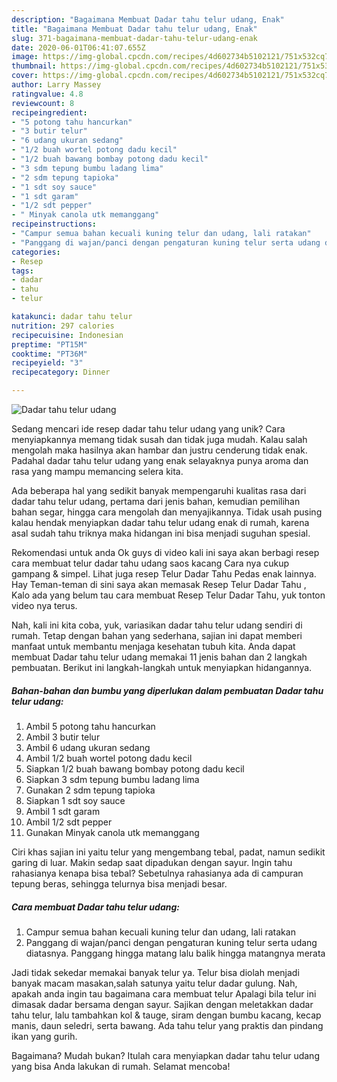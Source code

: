 ```yaml
---
description: "Bagaimana Membuat Dadar tahu telur udang, Enak"
title: "Bagaimana Membuat Dadar tahu telur udang, Enak"
slug: 371-bagaimana-membuat-dadar-tahu-telur-udang-enak
date: 2020-06-01T06:41:07.655Z
image: https://img-global.cpcdn.com/recipes/4d602734b5102121/751x532cq70/dadar-tahu-telur-udang-foto-resep-utama.jpg
thumbnail: https://img-global.cpcdn.com/recipes/4d602734b5102121/751x532cq70/dadar-tahu-telur-udang-foto-resep-utama.jpg
cover: https://img-global.cpcdn.com/recipes/4d602734b5102121/751x532cq70/dadar-tahu-telur-udang-foto-resep-utama.jpg
author: Larry Massey
ratingvalue: 4.8
reviewcount: 8
recipeingredient:
- "5 potong tahu hancurkan"
- "3 butir telur"
- "6 udang ukuran sedang"
- "1/2 buah wortel potong dadu kecil"
- "1/2 buah bawang bombay potong dadu kecil"
- "3 sdm tepung bumbu ladang lima"
- "2 sdm tepung tapioka"
- "1 sdt soy sauce"
- "1 sdt garam"
- "1/2 sdt pepper"
- " Minyak canola utk memanggang"
recipeinstructions:
- "Campur semua bahan kecuali kuning telur dan udang, lali ratakan"
- "Panggang di wajan/panci dengan pengaturan kuning telur serta udang diatasnya. Panggang hingga matang lalu balik hingga matangnya merata"
categories:
- Resep
tags:
- dadar
- tahu
- telur

katakunci: dadar tahu telur 
nutrition: 297 calories
recipecuisine: Indonesian
preptime: "PT15M"
cooktime: "PT36M"
recipeyield: "3"
recipecategory: Dinner

---
```



![Dadar tahu telur udang](https://img-global.cpcdn.com/recipes/4d602734b5102121/751x532cq70/dadar-tahu-telur-udang-foto-resep-utama.jpg)

Sedang mencari ide resep dadar tahu telur udang yang unik? Cara menyiapkannya memang tidak susah dan tidak juga mudah. Kalau salah mengolah maka hasilnya akan hambar dan justru cenderung tidak enak. Padahal dadar tahu telur udang yang enak selayaknya punya aroma dan rasa yang mampu memancing selera kita.

Ada beberapa hal yang sedikit banyak mempengaruhi kualitas rasa dari dadar tahu telur udang, pertama dari jenis bahan, kemudian pemilihan bahan segar, hingga cara mengolah dan menyajikannya. Tidak usah pusing kalau hendak menyiapkan dadar tahu telur udang enak di rumah, karena asal sudah tahu triknya maka hidangan ini bisa menjadi suguhan spesial.

Rekomendasi untuk anda Ok guys di video kali ini saya akan berbagi resep cara membuat telur dadar tahu udang saos kacang Cara nya cukup gampang &amp; simpel. Lihat juga resep Telur Dadar Tahu Pedas enak lainnya. Hay Teman-teman di sini saya akan memasak Resep Telur Dadar Tahu , Kalo ada yang belum tau cara membuat Resep Telur Dadar Tahu, yuk tonton video nya terus.


Nah, kali ini kita coba, yuk, variasikan dadar tahu telur udang sendiri di rumah. Tetap dengan bahan yang sederhana, sajian ini dapat memberi manfaat untuk membantu menjaga kesehatan tubuh kita. Anda dapat membuat Dadar tahu telur udang memakai 11 jenis bahan dan 2 langkah pembuatan. Berikut ini langkah-langkah untuk menyiapkan hidangannya.

<!--inarticleads1-->

##### Bahan-bahan dan bumbu yang diperlukan dalam pembuatan Dadar tahu telur udang:

1. Ambil 5 potong tahu hancurkan
1. Ambil 3 butir telur
1. Ambil 6 udang ukuran sedang
1. Ambil 1/2 buah wortel potong dadu kecil
1. Siapkan 1/2 buah bawang bombay potong dadu kecil
1. Siapkan 3 sdm tepung bumbu ladang lima
1. Gunakan 2 sdm tepung tapioka
1. Siapkan 1 sdt soy sauce
1. Ambil 1 sdt garam
1. Ambil 1/2 sdt pepper
1. Gunakan  Minyak canola utk memanggang


Ciri khas sajian ini yaitu telur yang mengembang tebal, padat, namun sedikit garing di luar. Makin sedap saat dipadukan dengan sayur. Ingin tahu rahasianya kenapa bisa tebal? Sebetulnya rahasianya ada di campuran tepung beras, sehingga telurnya bisa menjadi besar. 

<!--inarticleads2-->

##### Cara membuat Dadar tahu telur udang:

1. Campur semua bahan kecuali kuning telur dan udang, lali ratakan
1. Panggang di wajan/panci dengan pengaturan kuning telur serta udang diatasnya. Panggang hingga matang lalu balik hingga matangnya merata


Jadi tidak sekedar memakai banyak telur ya. Telur bisa diolah menjadi banyak macam masakan,salah satunya yaitu telur dadar gulung. Nah, apakah anda ingin tau bagaimana cara membuat telur Apalagi bila telur ini dimasak dadar bersama dengan sayur. Sajikan dengan meletakkan dadar tahu telur, lalu tambahkan kol &amp; tauge, siram dengan bumbu kacang, kecap manis, daun seledri, serta bawang. Ada tahu telur yang praktis dan pindang ikan yang gurih. 

Bagaimana? Mudah bukan? Itulah cara menyiapkan dadar tahu telur udang yang bisa Anda lakukan di rumah. Selamat mencoba!
